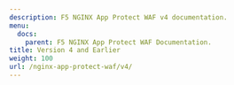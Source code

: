 ```yaml
---
description: F5 NGINX App Protect WAF v4 documentation.
menu:
  docs:
    parent: F5 NGINX App Protect WAF Documentation.
title: Version 4 and Earlier
weight: 100
url: /nginx-app-protect-waf/v4/
---
```

